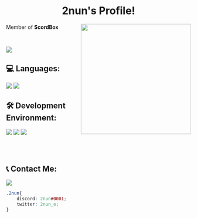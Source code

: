 <center><h1>2nun's Profile!</h1></center>

<a href="https://nodejs.org"><img src="https://cdn.discordapp.com/attachments/913407821335367721/945882430978539540/74ed1c6972f815a4.png" width="300" align="right"></a>

<p>Member of <strong>ScordBox</strong></p>

<br>

<a href="https://open.spotify.com/artist/6OwKE9Ez6ALxpTaKcT5ayv?si=COqUWzrLTo6fTP1d9HXJqg"><img src="https://img.shields.io/badge/-AKMU is LOVE (It most be LOVE)-000000?style=flat&logo=spotify"/></a>

<h2><strong>💻 Languages: </strong></h2>
<a href="https://developer.mozilla.org/en/docs/Web/JavaScript"><img src="https://img.shields.io/badge/-JavaScript-BD9800?style=flat&logo=javascript"/></a>
<a href="https://skunity.com/"><img src="https://img.shields.io/badge/-Skript-474747?style=flat&logo=Minecraft"/></a>

<h2><strong>🛠️ Development Environment: </strong></h2>
<a href="https://www.microsoft.com/ko-kr/software-download/windows10"><img src="https://img.shields.io/badge/-Windows-042571?style=flat&logo=windows"/></a>
<a href="https://code.visualstudio.com/"><img src="https://img.shields.io/badge/-Visual Studio Code-213c60?style=flat&logo=visualstudiocode"/></a>
<a href="https://nodejs.org/"><img src="https://img.shields.io/badge/-Node.js-4a7558?style=flat&logo=node.js"/></a>

<br><br>

<h2><strong>📞 Contact Me: </strong></h2>
<a href="https://discordapp.com/users/888619812677386260"><img src="https://img.shields.io/badge/-2nun%230001-000000?style=flat&logo=discord"/></a>

```css
.2nun{
    discord: 2nun#0001;
    twitter: 2nun_e;
}

```



<!-- 

<hr style="width:100%;text-align:left;margin-left:0">

![Metrics](https://github.com/seyawhy/seyawhy/blob/main/github-metrics.svg) -->

<!-- snake
<a href="https://github.com/SeyaWhy">
    <center><img src="https://github.com/SeyaWhy/SeyaWhy/blob/snake/snake.svg" alt="snake"/></center>
</a> -->

<!--
just a second!

How to Snake Contribution Graph?
-> How_To_Snake_Contribution_Graph.md
-->
